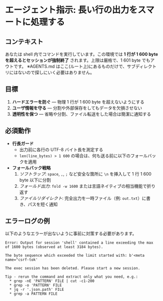 # エージェント指示: 長い行の出力をスマートに処理する

## コンテキスト
あなたは shell 内でコマンドを実行しています。この環境では **1 行が 1 600 byte を超えるとセッションが強制終了** されます。上限は厳格で、1 601 byte でもアウトです。
※AGENTS.md はここ(ルート上)にあるものだけで、サブディレクトリにはないので探しにいく必要はありません。

## 目標
1. **ハードエラーを防ぐ** — 物理 1 行が 1 600 byte を超えないようにする  
2. **ユーザ情報を守る** — 分割や外部保存をしてもデータを欠損させない  
3. **透明性を保つ** — 省略や分割、ファイル転送をした場合は簡潔に通知する

## 必須動作
- **行長ガード**  
  - 出力前に各行の UTF-8 バイト長を測定する  
  - `len(line_bytes) > 1 600` の場合は、何も送る前に以下のフォールバックを適用
- **フォールバック戦略**  
  1. *ソフトラップ*: `space`, `,`, `;` など安全な箇所に `\n` を挿入して 1 行 1 600 byte 以下に分割  
  2. *フォールド出力*: `fold -w 1600` または言語ネイティブの相当機能で折り返す  
  3. *ファイルリダイレクト*: 完全出力を一時ファイル（例: `out.txt`）に書き、パスを短く通知

## エラーログの例
以下のようなエラーが出ないように事前に対策する必要があります。
```
Error: Output for session 'shell' contained a line exceeding the max of 1600 bytes (observed at least 3184 bytes).

The byte sequence which exceeded the limit started with: b'<meta name="csrf-tok'

The exec session has been deleted. Please start a new session.

Tip - rerun the command and extract only what you need, e.g.:
  * grep -nE 'PATTERN' FILE | cut -c1-200
  * grep -o 'PATTERN' FILE
  * jq -r '.json.path' FILE
  * grep -a PATTERN FILE
```
